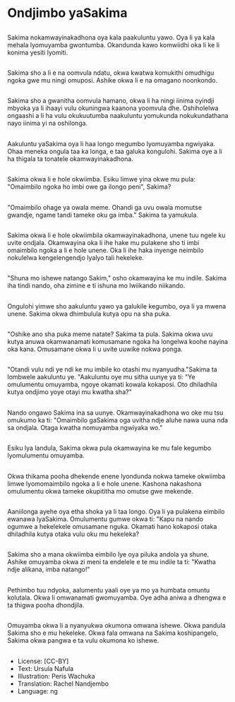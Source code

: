 # Ondjimbo yaSakima

##
Sakima nokamwayinakadhona oya kala paakuluntu yawo. Oya li ya kala mehala lyomuyamba gwontumba. Okandunda kawo komwiidhi oka li ke li konima yesiti lyomiti.

##
Sakima sho a li e na oomvula ndatu, okwa kwatwa komukithi omudhigu ngoka gwe mu ningi omuposi. Ashike okwa li e na omagano noonkondo.

##
Sakima sho a gwanitha oomvula hamano, okwa li ha ningi iinima oyindji mbyoka ya li ihaayi vulu okuningwa kaanona yoomvula dhe. Oshiholelwa ongaashi a li ha vulu okukuutumba naakuluntu yomukunda nokukundathana nayo iinima yi na oshilonga.

##
Aakuluntu yaSakima oya li haa longo megumbo lyomuyamba ngwiyaka. Ohaa meneka ongula taa ka longa, e taa galuka kongulohi. Sakima oye a li ha thigala ta tonatele okamwayinakadhona.

##
Sakima okwa li e hole okwiimba. Esiku limwe yina okwe mu pula: "Omaimbilo ngoka ho imbi owe ga ilongo peni", Sakima?

##
"Omaimbilo ohage ya owala meme. Ohandi ga uvu owala momutse gwandje, ngame tandi tameke oku ga imba." Sakima ta yamukula.

##
Sakima okwa li e hole okwiimbila okamwayinakadhona, unene tuu ngele ku uvite ondjala. Okamwayina oka li ihe hake mu pulakene sho ti imbi omaimbilo ngoka a li e hole unene. Oka li ihe haka inyenge neimbilo nokulelwa kengelengendjo lyalyo tali hekeleke.

##
"Shuna mo ishewe natango Sakim," osho okamwayina ke mu indile. Sakima iha tindi nando, oha zimine e ti ishuna mo lwiikando niikando.

##
Ongulohi yimwe sho aakuluntu yawo ya galukile kegumbo, oya li ya mwena unene. Sakima okwa dhimbulula kutya opu na sha puka.

##
"Oshike ano sha puka meme natate? Sakima ta pula. Sakima okwa uvu kutya anuwa okamwanamati komusamane ngoka ha longelwa koohe nayina oka kana. Omusamane okwa li u uvite uuwike nokwa ponga.

##
"Otandi vulu ndi ye ndi ke mu imbile ko otashi mu nyanyudha."Sakima ta lombwele aakuluntu ye. "Aakuluntu oye mu sitha uunye ya ti: "Ye omulumentu omuyamba, ngoye okamati kowala kokaposi. Oto dhiladhila kutya ondjimo yoye otayi mu kwatha sha?"

##
Nando ongawo Sakima ina sa uunye. Okamwayinakadhona wo oke mu tsu omukumo ka ti: "Omaimbilo gaSakima oga uvitha ndje aluhe nawa uuna nda sa ondjala. Otaga kwatha nomuyamba ngwiyaka wo."

##
Esiku lya landula, Sakima okwa pula okamwayina ke mu fale kegumbo lyomulumentu omuyamba.

##
Okwa thikama pooha dhekende enene lyondunda nokwa tameke okwiimba limwe lyomomaimbilo ngoka a li e hole unene. Kashona nakashona omulumentu okwa tameke okupititha mo omutse gwe mekende.

##
Aaniilonga ayehe oya etha shoka ya li taa longo. Oya li ya pulakena eimbilo ewanawa lyaSakima. Omulumentu gumwe okwa ti: "Kapu na nando ogumwe a hekelekele omusamane nguka. Okamati hano kokaposi otaka dhiladhila kutya otaka vulu oku mu hekeleka?

##
Sakima sho a mana okwiimba eimbilo lye oya piluka andola ya shune. Ashike omuyamba okwa zi meni ta endelele e te mu indile ta ti: "Kwatha ndje alikana, imba natango!"

##
Pethimbo tuu ndyoka, aalumentu yaali oye ya mo ya humbata omuntu kolutala. Okwa li omwanamati gwomuyamba. Oye adha aniwa a dhengwa e ta thigwa pooha dhondjila.

##
Omuyamba okwa li a nyanyukwa okumona omwana ishewe. Okwa pandula Sakima sho e mu hekeleke. Okwa fala omwana na Sakima koshipangelo, Sakima okwa pangwa e ta vulu okumona ko ishewe.

##
* License: [CC-BY]
* Text: Ursula Nafula
* Illustration: Peris Wachuka
* Translation: Rachel Nandjembo
* Language: ng
